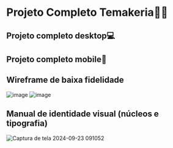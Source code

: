 # Projeto Completo Temakeria🍱🥢
## Projeto completo desktop💻


## Projeto completo mobile📱


## Wireframe de baixa fidelidade
 ![image](https://github.com/user-attachments/assets/cb016300-f034-411d-b8d3-b0a42750ab48)
 ![image](https://github.com/user-attachments/assets/0fbc5634-3066-4f43-ba90-fe5ee0b2d585)


## Manual de identidade visual (núcleos e tipografia)
![Captura de tela 2024-09-23 091052](https://github.com/user-attachments/assets/a55a4b7e-ed25-4350-95f7-cfb2a8c66b4d)

 

